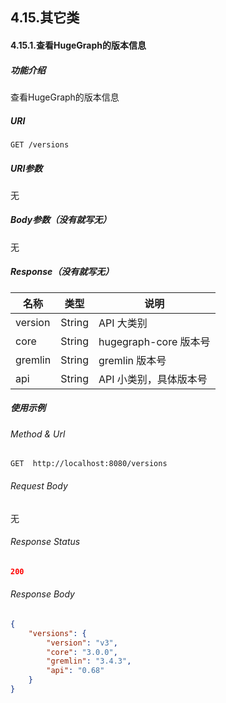 ## 4.15.其它类

#### 4.15.1.查看HugeGraph的版本信息
 
##### 功能介绍

查看HugeGraph的版本信息

##### URI

```
GET /versions
```

##### URI参数

无

##### Body参数（没有就写无）

无

##### Response（没有就写无）

|  名称   | 类型 |  说明  |
|  ----  | ---|  ----  |
| version  |String| API 大类别 |
| core  |String| hugegraph-core 版本号 |
| gremlin  |String| gremlin 版本号 |
| api  |String| API 小类别，具体版本号 |

##### 使用示例

###### Method & Url

```
GET  http://localhost:8080/versions
```

###### Request Body

无

###### Response Status

```json
200
```

###### Response Body

```json
{
    "versions": {
        "version": "v3",
        "core": "3.0.0",
        "gremlin": "3.4.3",
        "api": "0.68"
    }
}
```
